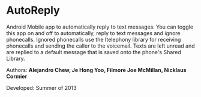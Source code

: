 AutoReply
=========

Android Mobile app to automatically reply to text messages.
You can toggle this app on and off to automatically, reply to text messages and ignore phonecalls.
Ignored phonecalls use the Itelephony library for receiving phonecalls and sending the caller to the voicemail.
Texts are left unread and are replied to a default message that is saved onto the phone's Shared Library.

Authors: **Alejandro Chew, Je Hong Yoo, Filmore Joe McMillan, Nicklaus Cormier**

Developed: Summer of 2013

